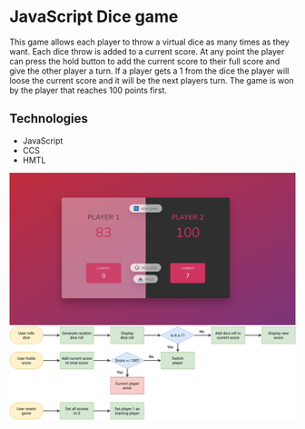 # JavaScript Dice game

This game allows each player to throw a virtual dice as many times as they want. Each dice throw is added to a current score. At any point the player can press the hold button to add the current score to their full score and give the other player a turn. If a player gets a 1 from the dice the player will loose the current score and it will be the next players turn. The game is won by the player that reaches 100 points first. 

## Technologies 
- JavaScript
- CCS
- HMTL 

![Example of running game](Images/gameExample.PNG)
![Gameflow chart](/Images/pig-game-flowchart.png)
